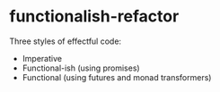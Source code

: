 # functionalish-refactor

Three styles of effectful code:

- Imperative
- Functional-ish (using promises)
- Functional (using futures and monad transformers)
